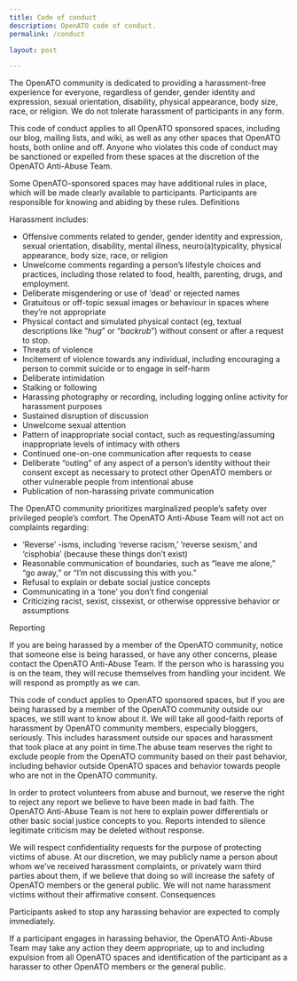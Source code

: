 ```yaml
---
title: Code of conduct
description: OpenATO code of conduct.
permalink: /conduct

layout: post

---
```


The OpenATO community is dedicated to providing a harassment-free experience for everyone, regardless of gender, gender identity and expression, sexual orientation, disability, physical appearance, body size, race, or religion. We do not tolerate harassment of participants in any form.

This code of conduct applies to all OpenATO sponsored spaces, including our blog, mailing lists, and wiki, as well as any other spaces that OpenATO hosts, both online and off. Anyone who violates this code of conduct may be sanctioned or expelled from these spaces at the discretion of the OpenATO Anti-Abuse Team.

Some OpenATO-sponsored spaces may have additional rules in place, which will be made clearly available to participants. Participants are responsible for knowing and abiding by these rules.
Definitions

Harassment includes:

* Offensive comments related to gender, gender identity and expression, sexual orientation, disability, mental illness, neuro(a)typicality, physical appearance, body size, race, or religion
* Unwelcome comments regarding a person’s lifestyle choices and practices, including those related to food, health, parenting, drugs, and employment.
* Deliberate misgendering or use of ‘dead’ or rejected names
* Gratuitous or off-topic sexual images or behaviour  in spaces where they’re not appropriate
* Physical contact and simulated physical contact (eg, textual descriptions like “*hug*” or “*backrub*”) without consent or after a request to stop.
* Threats of violence
* Incitement of violence towards any individual, including encouraging a person to commit suicide or to engage in self-harm
* Deliberate intimidation
* Stalking or following
* Harassing photography or recording, including logging online activity for harassment purposes
* Sustained disruption of discussion
* Unwelcome sexual attention
* Pattern of inappropriate social contact, such as requesting/assuming inappropriate levels of intimacy with others
* Continued one-on-one communication after requests to cease
* Deliberate “outing” of any aspect of a person’s identity without their consent except as necessary to protect other OpenATO members or other vulnerable people from intentional abuse
* Publication of non-harassing private communication

The OpenATO community prioritizes marginalized people’s safety over privileged people’s comfort. The OpenATO Anti-Abuse Team will not act on complaints regarding:

* ‘Reverse’ -isms, including ‘reverse racism,’ ‘reverse sexism,’ and ‘cisphobia’ (because these things don’t exist)
* Reasonable communication of boundaries, such as “leave me alone,” “go away,” or “I’m not discussing this with you.”
* Refusal to explain or debate social justice concepts
* Communicating in a ‘tone’ you don’t find congenial
* Criticizing racist, sexist, cissexist, or otherwise oppressive behavior or assumptions

Reporting

If you are being harassed by a member of the OpenATO community, notice that someone else is being harassed, or have any other concerns, please contact the OpenATO Anti-Abuse Team. If the person who is harassing you is on the team, they will recuse themselves from handling your incident. We will respond as promptly as we can.

This code of conduct applies to OpenATO sponsored spaces, but if you are being harassed by a member of the OpenATO community outside our spaces, we still want to know about it. We will take all good-faith reports of harassment by OpenATO community members, especially bloggers, seriously. This includes harassment outside our spaces and harassment that took place at any point in time.The abuse team reserves the right to exclude people from the OpenATO community based on their past behavior, including behavior outside OpenATO spaces and behavior towards people who are not in the OpenATO community.

In order to protect volunteers from abuse and burnout, we reserve the right to reject any report we believe to have been made in bad faith. The OpenATO Anti-Abuse Team is not here to explain power differentials or other basic social justice concepts to you. Reports intended to silence legitimate criticism may be deleted without response.

We will respect confidentiality requests for the purpose of protecting victims of abuse. At our discretion, we may publicly name a person about whom we’ve received harassment complaints, or privately warn third parties about them, if we believe that doing so will increase the safety of OpenATO members or the general public. We will not name harassment victims without their affirmative consent.
Consequences

Participants asked to stop any harassing behavior are expected to comply immediately.

If a participant engages in harassing behavior, the OpenATO Anti-Abuse Team may take any action they deem appropriate, up to and including expulsion from all OpenATO spaces and identification of the participant as a harasser to other OpenATO members or the general public.

